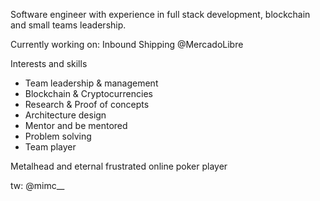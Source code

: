 
Software engineer with experience in full stack development, blockchain and small teams leadership.

Currently working on: Inbound Shipping @MercadoLibre


Interests and skills

- Team leadership & management
- Blockchain & Cryptocurrencies
- Research & Proof of concepts
- Architecture design
- Mentor and be mentored
- Problem solving
- Team player


Metalhead and eternal frustrated online poker player

tw: @mimc__

